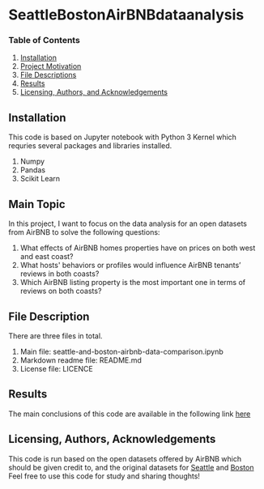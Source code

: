 # SeattleBostonAirBNBdataanalysis
### Table of Contents

1. [Installation](#installation)
2. [Project Motivation](#maintopic)
3. [File Descriptions](#description)
4. [Results](#results)
5. [Licensing, Authors, and Acknowledgements](#license)

## Installation<a name="installation"></a>
This code is based on Jupyter notebook with Python 3 Kernel which requries several packages and libraries installed.
1. Numpy
2. Pandas
3. Scikit Learn

## Main Topic<a name="maintopic"></a>
In this project, I want to focus on the data analysis for an open datasets from AirBNB to solve the following questions:
1. What effects of AirBNB homes properties have on prices on both west and east coast?
2. What hosts' behaviors or profiles would influence AirBNB tenants’ reviews in both coasts?
3. Which AirBNB listing property is the most important one in terms of reviews on both coasts?

## File Description<a name="description"></a>
There are three files in total.
1. Main file: seattle-and-boston-airbnb-data-comparison.ipynb
2. Markdown readme file: README.md
3. License file: LICENCE

## Results<a name="results"></a>
The main conclusions of this code are available in the following link [here](https://medium.com/@lorixlou/airbnb-data-analysis-on-seattle-and-boston-prices-and-reviews-c2d2cae4ffbd)

## Licensing, Authors, Acknowledgements<a name="license"></a>
This code is run based on the open datasets offered by AirBNB which should be given credit to, and the original datasets for [Seattle](https://www.kaggle.com/airbnb/seattle) and [Boston](https://www.kaggle.com/airbnb/boston)
Feel free to use this code for study and sharing thoughts!
